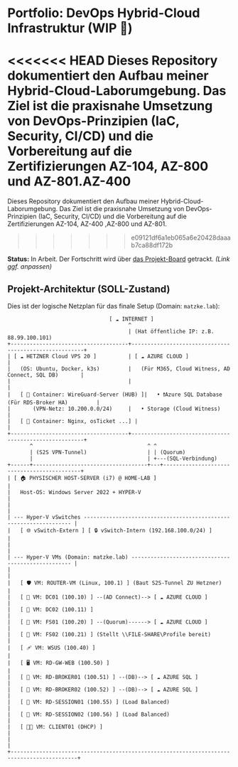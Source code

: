 # Portfolio: DevOps Hybrid-Cloud Infrastruktur (WIP 🚧)

<<<<<<< HEAD
Dieses Repository dokumentiert den Aufbau meiner Hybrid-Cloud-Laborumgebung. Das Ziel ist die praxisnahe Umsetzung von DevOps-Prinzipien (IaC, Security, CI/CD) und die Vorbereitung auf die Zertifizierungen AZ-104, AZ-800 und AZ-801.AZ-400
=======
Dieses Repository dokumentiert den Aufbau meiner Hybrid-Cloud-Laborumgebung. Das Ziel ist die praxisnahe Umsetzung von DevOps-Prinzipien (IaC, Security, CI/CD) und die Vorbereitung auf die Zertifizierungen AZ-104, AZ-400 ,AZ-800 und AZ-801.
>>>>>>> e09121df6a1eb065a6e20428daaab7ca88df172b

**Status:** In Arbeit. Der Fortschritt wird über [das Projekt-Board](https://github.com/users/jackberliner90/projects/1) getrackt. *(Link ggf. anpassen)*

## Projekt-Architektur (SOLL-Zustand)

Dies ist der logische Netzplan für das finale Setup (Domain: `matzke.lab`):

```text
                                [ ☁️ INTERNET ]
                                      ^
                                      | (Hat öffentliche IP: z.B. 88.99.100.101)
+-------------------------------------+-------------------------------------------------------+
| [ ☁️ HETZNER Cloud VPS 20 ]          | [ ☁️ AZURE CLOUD ]                                    |
|   (OS: Ubuntu, Docker, k3s)         |   (Für M365, Cloud Witness, AD Connect, SQL DB)       |
|                                     |                                                       |
|   [ 🐳 Container: WireGuard-Server (HUB) ]|   • ❗Azure SQL Database (Für RDS-Broker HA)         |
|       (VPN-Netz: 10.200.0.0/24)     |   • Storage (Cloud Witness)                           |
|   [ 🐳 Container: Nginx, osTicket ...] |                                                       |
+-------------------------------------+-------------------------------------------------------+
       ^                                    ^ ^
       | (S2S VPN-Tunnel)                   | | (Quorum)
       |                                    | +---(SQL-Verbindung)
+------+------------------------------------+---+--------------------------------------------+
| [ 🏠 PHYSISCHER HOST-SERVER (i7) @ HOME-LAB ]                                               |
|   Host-OS: Windows Server 2022 + HYPER-V                                                    |
|                                                                                           |
| --- Hyper-V vSwitches ------------------------------------------------------------------ |
|   [ 🌐 vSwitch-Extern ] [ 🔒 vSwitch-Intern (192.168.100.0/24) ]                           |
|                                                                                           |
| --- Hyper-V VMs (Domain: matzke.lab) --------------------------------------------------- |
|                                                                                           |
|   [ 🛡️ VM: ROUTER-VM (Linux, 100.1) ] (Baut S2S-Tunnel ZU Hetzner)                          |
|   [ 🤖 VM: DC01 (100.10) ] --(AD Connect)--> [ ☁️ AZURE CLOUD ]                             |
|   [ 🤖 VM: DC02 (100.11) ]                                                                  |
|   [ 📁 VM: FS01 (100.20) ] --(Quorum)------> [ ☁️ AZURE CLOUD ]                             |
|   [ 📁 VM: FS02 (100.21) ] (Stellt \\FILE-SHARE\Profile bereit)                             |
|   [ 🩹 VM: WSUS (100.40) ]                                                                  |
|   [ 🖥️ VM: RD-GW-WEB (100.50) ]                                                             |
|   [ 🧠 VM: RD-BROKER01 (100.51) ] --(DB)--> [ ☁️ AZURE SQL ]                                 |
|   [ 🧠 VM: RD-BROKER02 (100.52) ] --(DB)--> [ ☁️ AZURE SQL ]                                 |
|   [ 💼 VM: RD-SESSION01 (100.55) ] (Load Balanced)                                          |
|   [ 💼 VM: RD-SESSION02 (100.56) ] (Load Balanced)                                          |
|   [ 👩‍🔬 VM: CLIENT01 (DHCP) ]                                                               |
|                                                                                           |
+-------------------------------------------------------------------------------------------+
